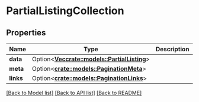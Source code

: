 # PartialListingCollection

## Properties

Name | Type | Description | Notes
------------ | ------------- | ------------- | -------------
**data** | Option<[**Vec<crate::models::PartialListing>**](PartialListing.md)> |  | [optional]
**meta** | Option<[**crate::models::PaginationMeta**](PaginationMeta.md)> |  | [optional]
**links** | Option<[**crate::models::PaginationLinks**](PaginationLinks.md)> |  | [optional]

[[Back to Model list]](../README.md#documentation-for-models) [[Back to API list]](../README.md#documentation-for-api-endpoints) [[Back to README]](../README.md)


